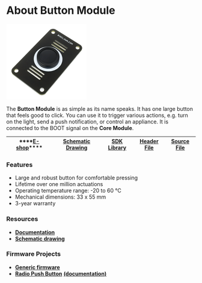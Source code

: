 # About Button Module

![](../.gitbook/assets/_basics_module-overview_button-module.png)

The **Button Module** is as simple as its name speaks. It has one large button that feels good to click. You can use it to trigger various actions, e.g. turn on the light, send a push notification, or control an appliance. It is connected to the BOOT signal on the **Core Module**.

| \*\*\*\*[**E-shop**](https://shop.bigclown.com/button-module)\*\*\*\* | [Schemati**c Drawing**](https://github.com/bigclownlabs/bc-hardware/tree/master/out/bc-module-button) | [**SDK Library**](https://sdk.bigclown.com/group__bc__button) | [**Header File**](https://github.com/bigclownlabs/bcf-sdk/blob/master/bcl/inc/bc_button.h) | [**Source File**](https://github.com/bigclownlabs/bcf-sdk/blob/master/bcl/src/bc_button.c) |
| :---: | :---: | :---: | :---: | :---: |


### Features <a id="features"></a>

* Large and robust button for comfortable pressing
* Lifetime over one million actuations
* Operating temperature range: -20 to 60 °C
* Mechanical dimensions: 33 x 55 mm
* 3-year warranty

### Resources <a id="resources"></a>

* [**Documentation**](about-button-module.md)
* [**Schematic drawing**](https://github.com/bigclownlabs/bc-hardware/tree/master/out/bc-module-button)

### Firmware Projects <a id="firmware-projects"></a>

* [**Generic firmware**](https://github.com/bigclownlabs/bcf-generic-node/releases)
* [**Radio Push Button**](https://github.com/bigclownlabs/bcf-radio-push-button/releases) [**\(documentation\)**](about-button-module.md)

